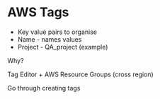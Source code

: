 # AWS Tags

- Key value pairs to organise
- Name - names values 
- Project - QA_project (example)

Why? 

Tag Editor + AWS Resource Groups (cross region)

Go through creating tags 